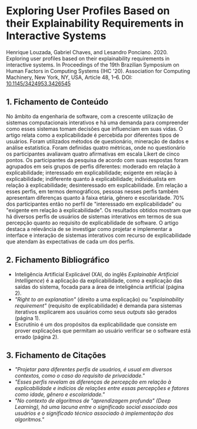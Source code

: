 # Exploring User Profiles Based on their Explainability Requirements in Interactive Systems

Henrique Louzada, Gabriel Chaves, and Lesandro Ponciano. 2020. Exploring user profiles based on their explainability requirements in interactive systems. In Proceedings of the 19th Brazilian Symposium on Human Factors in Computing Systems (IHC '20). Association for Computing Machinery, New York, NY, USA, Article 48, 1–6. DOI: [10.1145/3424953.3426545](https://doi.org/10.1145/3424953.3426545)

## 1. Fichamento de Conteúdo

No âmbito da engenharia de software, com a crescente utilização de sistemas computacionais interativos e há uma demanda para compreender como esses sistemas tomam decisões que influenciam em suas vidas. O artigo relata como a explicabilidade é percebida por diferentes tipos de usuários. Foram utilizados métodos de questionário, mineração de dados e análise estatística. Foram definidas quatro métricas, onde no questionário os participantes avaliavam quatro afirmativas em escala Likert de cinco pontos. Os participantes da pesquisa de acordo com suas respostas foram agrupados em seis grupos de perfis diferentes: moderado em relação à explicabilidade; interessado em explicabilidade; exigente em relação à explicabilidade; indiferente quanto à explicabilidade; individualista em relação à explicabilidade; desinteressado em explicabilidade. Em relação a esses perfis, em termos demográficos, pessoas nesses perfis também apresentam diferenças quanto à faixa etária, gênero e escolaridade. 70% dos participantes então no perfil de "interessado em explicabilidade" ou "exigente em relação à explicabilidade". Os resultados obtidos mostram que há diversos perfis de usuários de sistemas interativos em termos de sua percepção quanto ao requisito de explicabilidade de software. O artigo destaca a relevância de se investigar como projetar e implementar a interface e interação de sistemas interativos com recurso de explicabilidade que atendam às expectativas de cada um dos perfis.

## 2. Fichamento Bibliográfico

- Inteligência Artificial Explicável (XAI, do inglês _Explainable Artificial Intelligence_) é a aplicação da explicabilidade, como a explicação das saídas do sistema, focada para a área de inteligência artificial (página 2).
- _"Right to an explanation"_ (direito a uma explicação) ou _"explainability requirement"_ (requisito de explicabilidade) é demanda para sistemas iterativos explicarem aos usuários como seus _outputs_ são gerados (página 1).
- Escrutínio é um dos propósitos da explicabilidade que consiste em prover explicações que permitam ao usuário verificar se o software está errado (página 2).

## 3. Fichamento de Citações

- _"Projetar para diferentes perfis de usuários, é usual em diversos contextos, como o caso do requisito de privacidade."_
- _"Esses perfis revelam as diferenças de percepção em relação à explicabilidade e indícios de relações entre essas percepções e fatores como idade, gênero e escolaridade."_
- _"No contexto de algoritmos de "aprendizagem profunda" (Deep Learning), há uma lacuna entre o significado social associado aos usuários e o significado técnico associado à implementação dos algoritmos."_

